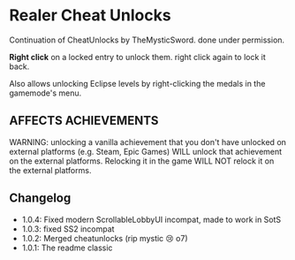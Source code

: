 # Realer Cheat Unlocks

Continuation of CheatUnlocks by TheMysticSword. done under permission.

**Right click** on a locked entry to unlock them. right click again to lock it back.

Also allows unlocking Eclipse levels by right-clicking the medals in the gamemode's menu.

## AFFECTS ACHIEVEMENTS
WARNING: unlocking a vanilla achievement that you don't have unlocked on external platforms (e.g. Steam, Epic Games) WILL unlock that achievement on the external platforms. Relocking it in the game WILL NOT relock it on the external platforms.

## Changelog
- 1.0.4: Fixed modern ScrollableLobbyUI incompat, made to work in SotS
- 1.0.3: fixed SS2 incompat
- 1.0.2: Merged cheatunlocks (rip mystic :cry: o7)
- 1.0.1: The readme classic